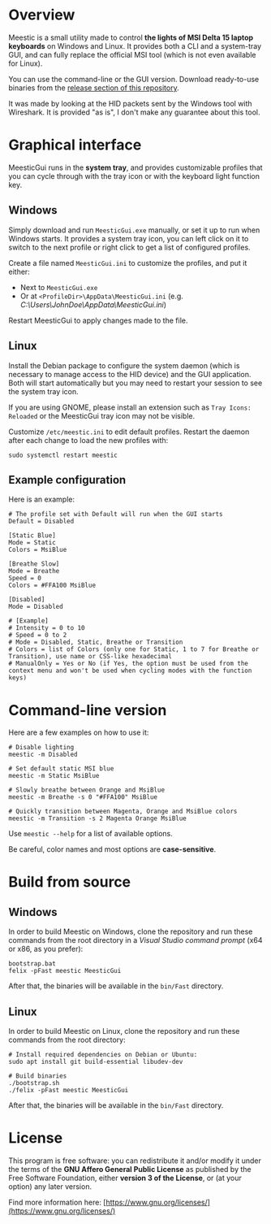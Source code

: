 <!-- Title: koromix.dev — Meestic
     Menu: Meestic -->

# Overview

Meestic is a small utility made to control **the lights of MSI Delta 15 laptop keyboards** on Windows and Linux. It provides both a CLI and a system-tray GUI, and can fully replace the official MSI tool (which is not even available for Linux).

You can use the command-line or the GUI version. Download ready-to-use binaries from the [release section of this repository](https://github.com/Koromix/meestic/releases/latest).

It was made by looking at the HID packets sent by the Windows tool with Wireshark. It is provided "as is", I don't make any guarantee about this tool.

# Graphical interface

MeesticGui runs in the **system tray**, and provides customizable profiles that you can cycle through with the tray icon or with the keyboard light function key.

## Windows

Simply download and run `MeesticGui.exe` manually, or set it up to run when Windows starts. It provides a system tray icon, you can left click on it to switch to the next profile or right click to get a list of configured profiles.

Create a file named `MeesticGui.ini` to customize the profiles, and put it either:

- Next to `MeesticGui.exe`
- Or at `<ProfileDir>\AppData\MeesticGui.ini` (e.g. _C:\Users\JohnDoe\AppData\MeesticGui.ini_)

Restart MeesticGui to apply changes made to the file.

## Linux

Install the Debian package to configure the system daemon (which is necessary to manage access to the HID device) and the GUI application. Both will start automatically but you may need to restart your session to see the system tray icon.

If you are using GNOME, please install an extension such as `Tray Icons: Reloaded` or the MeesticGui tray icon may not be visible.

Customize `/etc/meestic.ini` to edit default profiles. Restart the daemon after each change to load the new profiles with:

    sudo systemctl restart meestic

## Example configuration

Here is an example:

    # The profile set with Default will run when the GUI starts
    Default = Disabled

    [Static Blue]
    Mode = Static
    Colors = MsiBlue

    [Breathe Slow]
    Mode = Breathe
    Speed = 0
    Colors = #FFA100 MsiBlue

    [Disabled]
    Mode = Disabled

    # [Example]
    # Intensity = 0 to 10
    # Speed = 0 to 2
    # Mode = Disabled, Static, Breathe or Transition
    # Colors = list of Colors (only one for Static, 1 to 7 for Breathe or Transition), use name or CSS-like hexadecimal
    # ManualOnly = Yes or No (if Yes, the option must be used from the context menu and won't be used when cycling modes with the function keys)

# Command-line version

Here are a few examples on how to use it:

    # Disable lighting
    meestic -m Disabled

    # Set default static MSI blue
    meestic -m Static MsiBlue

    # Slowly breathe between Orange and MsiBlue
    meestic -m Breathe -s 0 "#FFA100" MsiBlue

    # Quickly transition between Magenta, Orange and MsiBlue colors
    meestic -m Transition -s 2 Magenta Orange MsiBlue

Use `meestic --help` for a list of available options.

Be careful, color names and most options are **case-sensitive**.

# Build from source

## Windows

In order to build Meestic on Windows, clone the repository and run these commands from the root directory in a *Visual Studio command prompt* (x64 or x86, as you prefer):

    bootstrap.bat
    felix -pFast meestic MeesticGui

After that, the binaries will be available in the `bin/Fast` directory.

## Linux

In order to build Meestic on Linux, clone the repository and run these commands from the root directory:

    # Install required dependencies on Debian or Ubuntu:
    sudo apt install git build-essential libudev-dev

    # Build binaries
    ./bootstrap.sh
    ./felix -pFast meestic MeesticGui

After that, the binaries will be available in the `bin/Fast` directory.

# License

This program is free software: you can redistribute it and/or modify it under the terms of the **GNU Affero General Public License** as published by the Free Software Foundation, either **version 3 of the License**, or (at your option) any later version.

Find more information here: [https://www.gnu.org/licenses/](https://www.gnu.org/licenses/)
